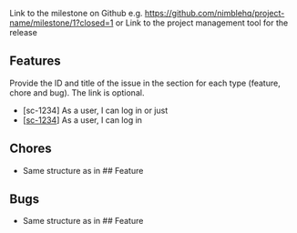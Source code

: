 Link to the milestone on Github e.g. https://github.com/nimblehq/project-name/milestone/1?closed=1
or
Link to the project management tool for the release

## Features

Provide the ID and title of the issue in the section for each type (feature, chore and bug). The link is optional.

- [sc-1234] As a user, I can log in
or just
- [[sc-1234](https://github.com/nimblehq/project-name/issues/1234)] As a user, I can log in

## Chores

- Same structure as in  ## Feature

## Bugs

- Same structure as in  ## Feature
